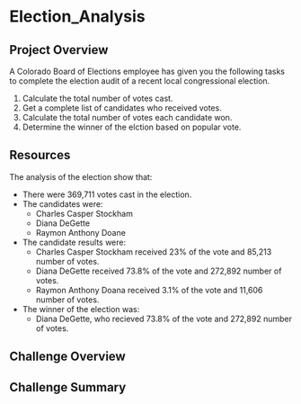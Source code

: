 # Election_Analysis

## Project Overview
A Colorado Board of Elections employee has given you the following tasks to complete the election audit of a recent local congressional election.

1. Calculate the total number of votes cast.
2. Get a complete list of candidates who received votes.
3. Calculate the total number of votes each candidate won.
4. Determine the winner of the elction based on popular vote.

## Resources
The analysis of the election show that:
- There were 369,711 votes cast in the election.
- The candidates were:
    - Charles Casper Stockham
    - Diana DeGette
    - Raymon Anthony Doane
- The candidate results were:
    - Charles Casper Stockham received 23% of the vote and 85,213 number of votes.
    - Diana DeGette received 73.8% of the vote and 272,892 number of votes.
    - Raymon Anthony Doana received 3.1% of the vote and 11,606 number of votes.
- The winner of the election was:
    - Diana DeGette, who recieved 73.8% of the vote and 272,892 number of votes.

## Challenge Overview

## Challenge Summary
